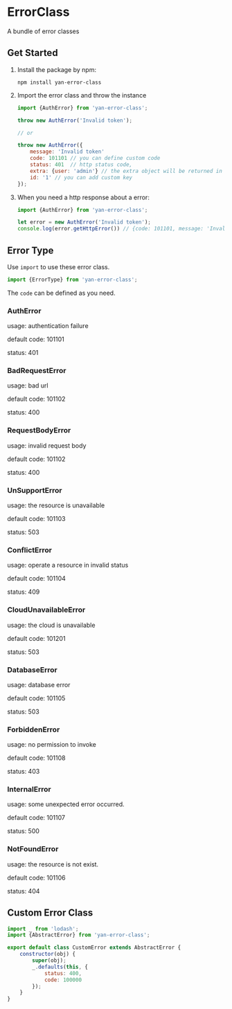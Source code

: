 # ErrorClass

A bundle of error classes

## Get Started

1. Install the package by npm:

    ```shell
    npm install yan-error-class
    ```
2. Import the error class and throw the instance
    
    ```javascript
    import {AuthError} from 'yan-error-class';
    
    throw new AuthError('Invalid token');

    // or
    
    throw new AuthError({
        message: 'Invalid token'
        code: 101101 // you can define custom code
        status: 401  // http status code,
        extra: {user: 'admin'} // the extra object will be returned in http response body
        id: '1' // you can add custom key
    });
    ```
3. When you need a http response about a error:
    
    ```javascript
    import {AuthError} from 'yan-error-class';
    
    let error = new AuthError('Invalid token');
    console.log(error.getHttpError()) // {code: 101101, message: 'Invalid token', extra: undefined}
    ```
    
## Error Type

Use `import` to use these error class.

```javascript
import {ErrorType} from 'yan-error-class';
```

The `code` can be defined as you need.

### AuthError

usage: authentication failure

default code: 101101

status: 401

### BadRequestError

usage: bad url

default code: 101102

status: 400

### RequestBodyError

usage: invalid request body

default code: 101102

status: 400

### UnSupportError

usage: the resource is unavailable

default code: 101103

status: 503

### ConflictError

usage: operate a resource in invalid status

default code: 101104

status: 409

### CloudUnavailableError

usage: the cloud is unavailable

default code: 101201

status: 503

### DatabaseError

usage: database error

default code: 101105

status: 503

### ForbiddenError

usage: no permission to invoke

default code: 101108

status: 403

### InternalError

usage: some unexpected error occurred.

default code: 101107

status: 500

### NotFoundError

usage: the resource is not exist.

default code: 101106

status: 404

## Custom Error Class

```javascript
import _ from 'lodash';
import {AbstractError} from 'yan-error-class';

export default class CustomError extends AbstractError {
    constructor(obj) {
        super(obj);
        _.defaults(this, {
            status: 400,
            code: 100000
        });
    }
}
```







